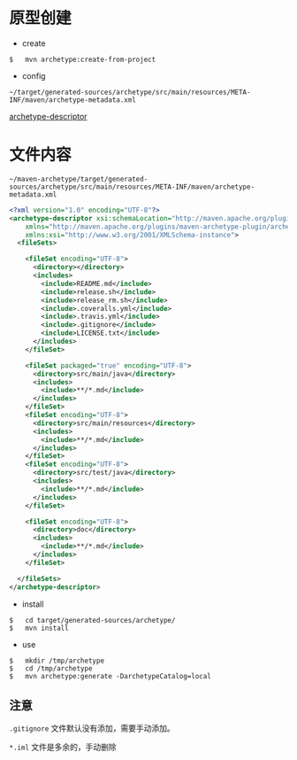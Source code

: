 # 原型创建

- create

```
$   mvn archetype:create-from-project
```

- config

```
~/target/generated-sources/archetype/src/main/resources/META-INF/maven/archetype-metadata.xml
```

[archetype-descriptor](http://maven.apache.org/archetype/archetype-models/archetype-descriptor/archetype-descriptor.html)

# 文件内容

`~/maven-archetype/target/generated-sources/archetype/src/main/resources/META-INF/maven/archetype-metadata.xml`


```xml
<?xml version="1.0" encoding="UTF-8"?>
<archetype-descriptor xsi:schemaLocation="http://maven.apache.org/plugins/maven-archetype-plugin/archetype-descriptor/1.0.0 http://maven.apache.org/xsd/archetype-descriptor-1.0.0.xsd" name="maven-archetype"
    xmlns="http://maven.apache.org/plugins/maven-archetype-plugin/archetype-descriptor/1.0.0"
    xmlns:xsi="http://www.w3.org/2001/XMLSchema-instance">
  <fileSets>

    <fileSet encoding="UTF-8">
      <directory></directory>
      <includes>
        <include>README.md</include>
        <include>release.sh</include>
        <include>release_rm.sh</include>
        <include>.coveralls.yml</include>
        <include>.travis.yml</include>
        <include>.gitignore</include>
        <include>LICENSE.txt</include>
      </includes>
    </fileSet>

    <fileSet packaged="true" encoding="UTF-8">
      <directory>src/main/java</directory>
      <includes>
        <include>**/*.md</include>
      </includes>
    </fileSet>
    <fileSet encoding="UTF-8">
      <directory>src/main/resources</directory>
      <includes>
        <include>**/*.md</include>
      </includes>
    </fileSet>
    <fileSet encoding="UTF-8">
      <directory>src/test/java</directory>
      <includes>
        <include>**/*.md</include>
      </includes>
    </fileSet>

    <fileSet encoding="UTF-8">
      <directory>doc</directory>
      <includes>
        <include>**/*.md</include>
      </includes>
    </fileSet>

  </fileSets>
</archetype-descriptor>
```

- install

```
$   cd target/generated-sources/archetype/
$   mvn install
```


- use

```
$   mkdir /tmp/archetype
$   cd /tmp/archetype
$   mvn archetype:generate -DarchetypeCatalog=local
```

## 注意

`.gitignore` 文件默认没有添加，需要手动添加。

`*.iml` 文件是多余的，手动删除





